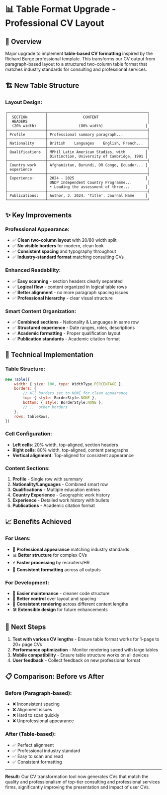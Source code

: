 # 📊 Table Format Upgrade - Professional CV Layout

## 🎯 Overview

Major upgrade to implement **table-based CV formatting** inspired by the Richard Burge professional template. This transforms our CV output from paragraph-based layout to a structured two-column table format that matches industry standards for consulting and professional services.

## 🏗️ New Table Structure

### **Layout Design:**
```
┌─────────────────┬─────────────────────────────────────────────┐
│  SECTION        │                CONTENT                      │
│  HEADERS        │                                             │
│  (20% width)    │              (80% width)                   │
├─────────────────┼─────────────────────────────────────────────┤
│ Profile         │ Professional summary paragraph...           │
├─────────────────┼─────────────────────────────────────────────┤
│ Nationality     │ British    Languages    English, French...  │
├─────────────────┼─────────────────────────────────────────────┤
│ Qualifications  │ MPhil Latin American Studies, with         │
│                 │ Distinction, University of Cambridge, 1991 │
├─────────────────┼─────────────────────────────────────────────┤
│ Country work    │ Afghanistan, Burundi, DR Congo, Ecuador... │
│ experience      │                                             │
├─────────────────┼─────────────────────────────────────────────┤
│ Experience:     │ 2024 - 2025                                │
│                 │ UNDP Independent Country Programme...       │
│                 │ • Leading the assessment of three...       │
├─────────────────┼─────────────────────────────────────────────┤
│ Publications:   │ Author, J. 2024. 'Title'. Journal Name     │
└─────────────────┴─────────────────────────────────────────────┘
```

## ✨ Key Improvements

### **Professional Appearance:**
- ✅ **Clean two-column layout** with 20/80 width split
- ✅ **No visible borders** for modern, clean look  
- ✅ **Consistent spacing** and typography throughout
- ✅ **Industry-standard format** matching consulting CVs

### **Enhanced Readability:**
- ✅ **Easy scanning** - section headers clearly separated
- ✅ **Logical flow** - content organized in logical table rows
- ✅ **Better alignment** - no more paragraph spacing issues
- ✅ **Professional hierarchy** - clear visual structure

### **Smart Content Organization:**
- ✅ **Combined sections** - Nationality & Languages in same row
- ✅ **Structured experience** - Date ranges, roles, descriptions
- ✅ **Academic formatting** - Proper qualification layout
- ✅ **Publication standards** - Academic citation format

## 🔧 Technical Implementation

### **Table Structure:**
```javascript
new Table({
    width: { size: 100, type: WidthType.PERCENTAGE },
    borders: {
        // All borders set to NONE for clean appearance
        top: { style: BorderStyle.NONE },
        bottom: { style: BorderStyle.NONE },
        // ... other borders
    },
    rows: tableRows,
})
```

### **Cell Configuration:**
- **Left cells**: 20% width, top-aligned, section headers
- **Right cells**: 80% width, top-aligned, content paragraphs
- **Vertical alignment**: Top-aligned for consistent appearance

### **Content Sections:**
1. **Profile** - Single row with summary
2. **Nationality/Languages** - Combined smart row
3. **Qualifications** - Multiple education entries
4. **Country Experience** - Geographic work history
5. **Experience** - Detailed work history with bullets
6. **Publications** - Academic citation format

## 📈 Benefits Achieved

### **For Users:**
- 🎯 **Professional appearance** matching industry standards
- 📊 **Better structure** for complex CVs
- ⚡ **Faster processing** by recruiters/HR
- 🎨 **Consistent formatting** across all outputs

### **For Development:**
- 🔧 **Easier maintenance** - cleaner code structure  
- 🎯 **Better control** over layout and spacing
- 📐 **Consistent rendering** across different content lengths
- 🛠️ **Extensible design** for future enhancements

## 🚀 Next Steps

1. **Test with various CV lengths** - Ensure table format works for 1-page to 20+ page CVs
2. **Performance optimization** - Monitor rendering speed with large tables
3. **Mobile compatibility** - Ensure table structure works on all devices
4. **User feedback** - Collect feedback on new professional format

## 📋 Comparison: Before vs After

### **Before (Paragraph-based):**
- ❌ Inconsistent spacing
- ❌ Alignment issues  
- ❌ Hard to scan quickly
- ❌ Unprofessional appearance

### **After (Table-based):**
- ✅ Perfect alignment
- ✅ Professional industry standard
- ✅ Easy to scan and read
- ✅ Consistent formatting

---

**Result:** Our CV transformation tool now generates CVs that match the quality and professionalism of top-tier consulting and professional services firms, significantly improving the presentation and impact of user CVs. 